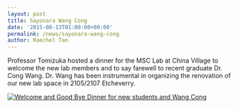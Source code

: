 ```yaml
---
layout: post
title: Sayonara Wang Cong
date: '2015-08-13T01:00:00+00:00'
permalink: /news/sayonara-wang-cong
author: Raechel Tan
---
```


Professor Tomizuka hosted a dinner for the MSC Lab at China Village to welcome the new lab members and to say farewell to recent graduate Dr. Cong Wang. Dr. Wang has been instrumental in organizing the renovation of our new lab space in 2105/2107 Etcheverry.

<a href="{{ site.baseurl }}/assets/images/posts/2015WelcomeDinner.jpg" data-lightbox="2015WelcomeDinner" data-title="Welcome and Good Bye Dinner for new students and Wang Cong">
  <img src="{{ site.baseurl }}/assets/images/posts/2015WelcomeDinner.jpg" title="Welcome and Good Bye Dinner for new students and Wang Cong">
</a>